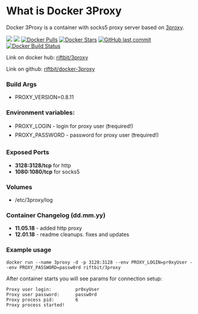 # What is Docker 3Proxy
Docker 3Proxy is a container with socks5 proxy server based on [3proxy](http://www.3proxy.ru/).

[![](https://images.microbadger.com/badges/version/riftbit/3proxy.svg)](https://microbadger.com/images/riftbit/3proxy) [![](https://images.microbadger.com/badges/image/riftbit/3proxy.svg)](https://microbadger.com/images/riftbit/3proxy) [![Docker Pulls](https://img.shields.io/docker/pulls/riftbit/3proxy.svg)](https://hub.docker.com/r/riftbit/3proxy/) [![Docker Stars](https://img.shields.io/docker/stars/riftbit/3proxy.svg)](https://hub.docker.com/r/riftbit/3proxy/) [![GitHub last commit](https://img.shields.io/github/last-commit/riftbit/docker-3proxy.svg)](https://github.com/riftbit/docker-3proxy) [![Docker Build Status](https://img.shields.io/docker/build/riftbit/3proxy.svg)](https://hub.docker.com/r/riftbit/3proxy/)
  
Link on docker hub: [riftbit/3proxy](https://hub.docker.com/r/riftbit/3proxy/)

Link on github: [riftbit/docker-3proxy](https://github.com/riftbit/docker-3proxy)

### Build Args

 - PROXY_VERSION=0.8.11
 
 
### Environment variables:
 
 - PROXY_LOGIN - login for proxy user (:exclamation:required!)
 - PROXY_PASSWORD - password for proxy user (:exclamation:required!)

### Exposed Ports

 - **3128:3128/tcp** for http
 - **1080:1080/tcp** for socks5

### Volumes
 - /etc/3proxy/log

### Container Changelog (dd.mm.yy)

- **11.05.18** - added http proxy
- **12.01.18** - readme cleanups. fixes and updates

### Example usage

```
docker run --name 3proxy -d -p 3128:3128 --env PROXY_LOGIN=pr0xyUser --env PROXY_PASSWORD=passw0rd riftbit/3proxy
```

After container starts you will see params for connection setup:

```
Proxy user login:         pr0xyUser
Proxy user password:      passw0rd
Proxy process pid:        6
Proxy process started!
```
